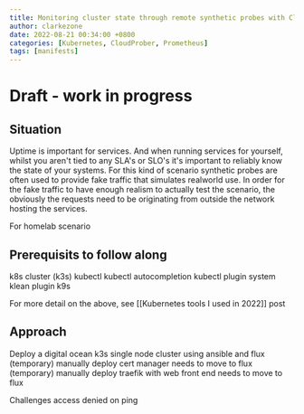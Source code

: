 ```yaml
---
title: Monitoring cluster state through remote synthetic probes with CloudProber
author: clarkezone
date: 2022-08-21 00:34:00 +0800
categories: [Kubernetes, CloudProber, Prometheus]
tags: [manifests]
---
```

# Draft - work in progress
## Situation
Uptime is important for services.  And when running services for yourself, whilst you aren't tied to any SLA's or SLO's it's important to reliably know the state of your systems. For this kind of scenario synthetic probes are often used to provide fake traffic that simulates realworld use.  In order for the fake traffic to have enough realism to actually test the scenario, the obviously the requests need to be originating from outside the network hosting the services.

For homelab scenario 

## Prerequisits to follow along
k8s cluster (k3s)
kubectl
kubectl autocompletion
kubectl plugin system
klean plugin
k9s

For more detail on the above, see [[Kubernetes tools I used in 2022]] post

## Approach
Deploy a digital ocean k3s single node cluster using ansible and flux 
(temporary) manually deploy cert manager needs to move to flux
(temporary) manually deploy traefik with web front end needs to move to flux

Challenges access denied on ping